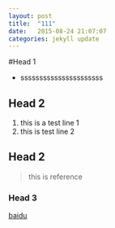 ```yaml
---
layout: post
title:  "111"
date:   2015-08-24 21:07:07
categories: jekyll update
---
```


#Head 1
- ssssssssssssssssssssss
## Head 2
1. this is a test line 1
2. this is test line 2

## Head 2
> this is reference 

### Head 3
[baidu](http://www.baidu.com)




